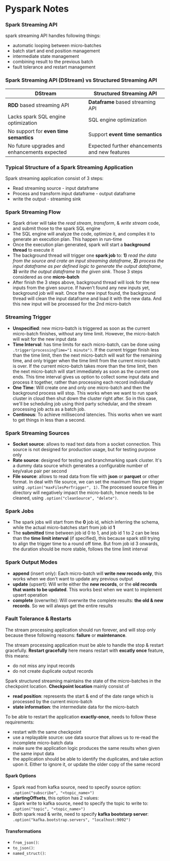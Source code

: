 # Pyspark Notes

### Spark Streaming API
spark streaming API handles following things:
- automatic looping between micro-batches
- batch start and end position management
- intermediate state management
- combining result to the previous batch
- fault tolerance and restart management

### Spark Streaming API (DStream) vs Structured Streaming API
| DStream | Structured Streaming API |
| ------ | ------ |
| **RDD** based streaming API | **Dataframe** based streaming API |
| Lacks spark SQL engine optimization | SQL engine optimization |
| No support for **even time semantics** | Support **event time semantics** |
| No future upgrades and enhancements expected | Expected further ehancements and new features

### Typical Structure of a Spark Streaming Application
Spark streaming application consist of 3 steps:
- Read streaming source - input dataframe
- Process and transform input dataframe - output dataframe
- write the output - streaming sink

### Spark Streaming Flow
- Spark driver will take the *read stream*, *transform*, & *write stream* code, and submit those to the spark SQL engine 
- The SQL engine will analyze the code, optimize it, and compiles it to generate an execution plan. This happen in run-time
- Once the execution plan generated, spark will start a **background thread** to execute it
- The background thread will trigger one **spark job** to: **1)** *read the data from the source and crate an input streaming dataframe*, **2)** *process the input dataframe as per defined logic to generate the output dataframe*, **3)** *write the output dataframe to the given sink*. Those 3 steps considered as one **micro-batch** 
- After finish the 3 steps above, background thread will look for the new inputs from the given source. If haven't found any new inputs yet, background job will wait. Once the new input found, the background thread will clean the input dataframe and load it with the new data. And this new input will be processed for the 2nd micro-batch

### Streaming Trigger
- **Unspecified**: new micro-batch is triggered as soon as the current micro-batch finishes, without any time limit. However, the micro-batch will wait for the new input data
- **Time Interval**: has time limits for each micro-batch, can be done using `.trigger(processingTime="1 minute")`. If the current trigger finish less than the time limit, then the next micro-batch will wait for the remaining time, and only trigger when the time limit from the current micro-batch is over. If the current micro-batch takes more than the time limit, then the next micro-batch will start immediately as soon as the current one ends. This time interval gives us option to collect some input data and process it together, rather than processing each record individually
- **One Time**: Will create one and only one micro-batch and then the background process will stop. This works when we want to run spark cluster in cloud then shut down the cluster right after. So in this case, we'll be scheduling job using third party schedular, and the stream processing job acts as a batch job.
- **Continous**: To achieve millisecond latencies. This works when we want to get things in less than a second.

### Spark Streaming Sources
- **Socket source**: allows to read text data from a socket connection. This source is not designed for production usage, but for testing purpose only
- **Rate source**: designed for testing and branchmarking spark cluster. It's a dummy data source which generates a configurable number of key/value pair per second
- **File source**: allows to read data from file with **json** or **parquet** or other format. In deal with file source, we can set the maximum files per trigger using `.option("maxFilesPerTrigger", 1)`. The processed source files in directory will negatively impact the micro-batch, hence needs to be cleaned, using `.option("cleanSource", "delete")`. 

### Spark Jobs
- The spark jobs will start from the **0** job id, which inferring the schema, while the actual micro-batches start from job id **1**
- The **submitted** time between job id 0 to 1, and job id 1 to 2 can be less than the **time limit interval** (if specified), this because spark still trying to align the trigger time to a round off time. But from job id 3 onwards, the duration should be more stable, follows the time limit interval

### Spark Output Modes
- **append** (insert only): Each micro-batch will **write new recods only**, this works when we don't want to update any previous output
- **update** (upsert): Will write either the **new records**, or the **old records that wants to be updated**. This works best when we want to implement upsert operation
- **complete** (overwrite): Will overwrite the complete results: **the old & new records**. So we will always get the entire results

### Fault Tolerance & Restarts
The stream processing application should run forever, and will stop only because these following reasons: **failure** or **maintenance**. 

The stream processing application must be able to handle the stop & restart gracefully. **Restart gracefully** here means restart with **excatly once** feature, this means:
- do not miss any input records
- do not create duplicate output records

Spark structured streaming maintains the state of the micro-batches in the checkpoint location. **Checkpoint location** mainly consist of 
- **read position**: represents the start & end of the date range which is processed by the current micro-batch
- **state information**: the intermediate data for the micro-batch

To be able to restart the application **exactly-once**, needs to follow these requirements:
- restart with the same checkpoint
- use a replayable source: use data source that allows us to re-read the incomplete micro-batch data
- make sure the application logic produces the same results when given the same input data
- the application should be able to identify the duplicates, and take action upon it. Either to ignore it, or update the older copy of the same record

#### Spark Options
- Spark read from kafka source, need to specify source option: `.option("subscribe", "<topic_name>")`
- **startingOffsets**, this option has 2 values:
- Spark write to kafka source, need to specify the topic to write to: `.option("topic", "<topic_name>")`
- Both spark read & write, need to specify **kafka bootstarp server**: `.option("kafka.bootstrap.servers", "localhost:9092")`

#### Transformations
- `from_json()`:
- `to_json()`:
- `named_struct()`: